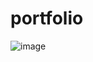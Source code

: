 # portfolio

![image](https://user-images.githubusercontent.com/99037494/222105578-059d7762-3bf7-46be-a0e4-ef0b068cc16c.png)
